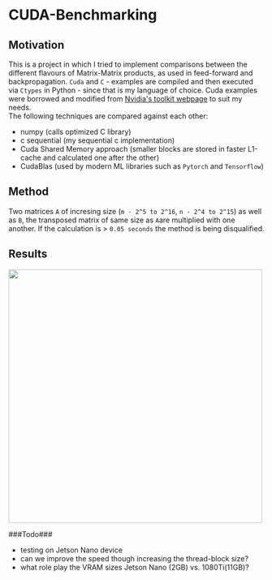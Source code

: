 # CUDA-Benchmarking

## Motivation ##
This is a project in which I tried to implement comparisons between the different flavours of Matrix-Matrix products, as used in feed-forward and backpropagation.
`Cuda` and `C` - examples are compiled and then executed via `Ctypes` in Python - since that is my language of choice.
Cuda examples were borrowed and modified from [Nvidia's toolkit webpage](https://docs.nvidia.com/cuda/cuda-c-programming-guide/index.html) to suit my needs.<br>
The following techniques are compared against each other:

- numpy (calls optimized C library)
- c sequential (my sequential c implementation)
- Cuda Shared Memory approach (smaller blocks are stored in faster L1-cache and calculated one after the other)
- CudaBlas (used by modern ML libraries such as `Pytorch` and `Tensorflow`)

## Method ##
Two matrices `A` of incresing size (`m - 2^5 to 2^16`, `n - 2^4 to 2^15`) as well as `B`, the transposed matrix of same size as `A`are multiplied with one another.
If the calculation is > `0.05 seconds` the method is being disqualified.


## Results ##
<img src="https://i.ibb.co/FgyG522/cross-comparison.jpg" width="500"/>



###Todo###
- testing on Jetson Nano device
- can we improve the speed though increasing the thread-block size?
- what role play the VRAM sizes Jetson Nano (2GB) vs. 1080Ti(11GB)?
